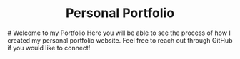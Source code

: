 <h1 align="center">Personal Portfolio</h1>
# Welcome to my Portfolio
Here you will be able to see the process of how I created my personal portfolio website. Feel free to reach out through GitHub if you would like to connect!
